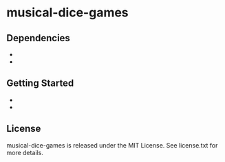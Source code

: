 # musical-dice-games



## Dependencies

* 
* 

## Getting Started

* 
* 

## License

musical-dice-games is released under the MIT License. See license.txt for more details.